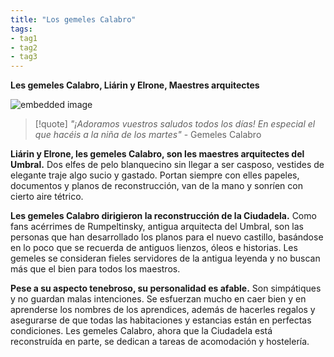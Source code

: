```yaml
---
title: "Los gemeles Calabro" 
tags: 
- tag1 
- tag2
- tag3
---
```


**Les gemeles Calabro, Liárin y Elrone, Maestres arquitectes**

![embedded image](https://assets.legendkeeper.com/757d7321-5d84-4d49-a0c7-094b52564021.png "Attachment")

> [!quote]
> _"¡Adoramos vuestros saludos todos los días! En especial el que hacéis a la niña de los martes"_
> \- Gemeles Calabro

**Liárin y Elrone, les gemeles Calabro, son les maestres arquitectes del Umbral.** Dos elfes de pelo blanquecino sin llegar a ser casposo, vestides de elegante traje algo sucio y gastado. Portan siempre con elles papeles, documentos y planos de reconstrucción, van de la mano y sonríen con cierto aire tétrico.

**Les gemeles Calabro dirigieron la reconstrucción de la Ciudadela.** Como fans acérrimes de Rumpeltinsky, antigua arquitecta del Umbral, son las personas que han desarrollado los planos para el nuevo castillo, basándose en lo poco que se recuerda de antiguos lienzos, óleos e historias. Les gemeles se consideran fieles servidores de la antigua leyenda y no buscan más que el bien para todos los maestros.

**Pese a su aspecto tenebroso, su personalidad es afable.** Son simpátiques y no guardan malas intenciones. Se esfuerzan mucho en caer bien y en aprenderse los nombres de los aprendices, además de hacerles regalos y asegurarse de que todas las habitaciones y estancias están en perfectas condiciones. Les gemeles Calabro, ahora que la Ciudadela está reconstruída en parte, se dedican a tareas de acomodación y hostelería.